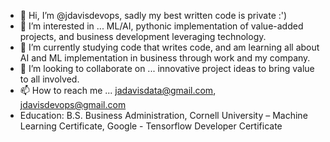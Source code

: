 - 👋 Hi, I’m @jdavisdevops, sadly my best written code is private :')
- 👀 I’m interested in ... ML/AI, pythonic implementation of value-added projects, and business development leveraging technology.
- 🌱 I’m currently studying code that writes code, and am learning all about AI and ML implementation in business through work and my company. 
- 💞️ I’m looking to collaborate on ... innovative project ideas to bring value to all involved. 
- 📫 How to reach me ... jadavisdata@gmail.com, jdavisdevops@gmail.com
- Education: B.S. Business Administration, Cornell University – Machine Learning Certificate, Google - Tensorflow Developer Certificate

<!---
jdavisdevops/jdavisdevops is a ✨ special ✨ repository because its `README.md` (this file) appears on your GitHub profile.
You can click the Preview link to take a look at your changes.
--->
